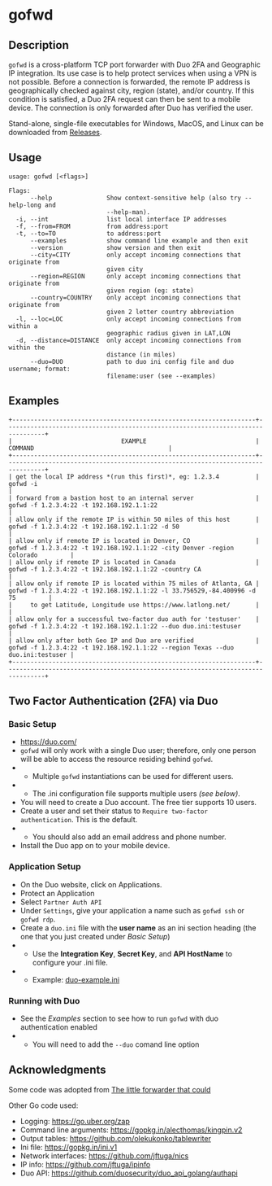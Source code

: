 # gofwd


## Description

`gofwd` is a cross-platform TCP port forwarder with Duo 2FA and Geographic IP integration. Its use case is to help protect services when using a VPN is not possible. Before a connection is forwarded, the remote IP address is geographically checked against city, region (state), and/or country.  If this condition is satisfied, a Duo 2FA request can then be sent to a mobile device. The connection is only forwarded after Duo has verified the user.

Stand-alone, single-file executables for Windows, MacOS, and Linux can be downloaded from [Releases](https://github.com/jftuga/gofwd/releases).


## Usage

```
usage: gofwd [<flags>]

Flags:
      --help               Show context-sensitive help (also try --help-long and
                           --help-man).
  -i, --int                list local interface IP addresses
  -f, --from=FROM          from address:port
  -t, --to=TO              to address:port
      --examples           show command line example and then exit
      --version            show version and then exit
      --city=CITY          only accept incoming connections that originate from
                           given city
      --region=REGION      only accept incoming connections that originate from
                           given region (eg: state)
      --country=COUNTRY    only accept incoming connections that originate from
                           given 2 letter country abbreviation
  -l, --loc=LOC            only accept incoming connections from within a
                           geographic radius given in LAT,LON
  -d, --distance=DISTANCE  only accept incoming connections from within the
                           distance (in miles)
      --duo=DUO            path to duo ini config file and duo username; format:
                           filename:user (see --examples)
```


## Examples

```
+-------------------------------------------------------------------+---------------------------------------------------------------------------------+
|                              EXAMPLE                              |                                     COMMAND                                     |
+-------------------------------------------------------------------+---------------------------------------------------------------------------------+
| get the local IP address *(run this first)*, eg: 1.2.3.4          | gofwd -i                                                                        |
| forward from a bastion host to an internal server                 | gofwd -f 1.2.3.4:22 -t 192.168.192.1.1:22                                       |
| allow only if the remote IP is within 50 miles of this host       | gofwd -f 1.2.3.4:22 -t 192.168.192.1.1:22 -d 50                                 |
| allow only if remote IP is located in Denver, CO                  | gofwd -f 1.2.3.4:22 -t 192.168.192.1.1:22 -city Denver -region Colorado         |
| allow only if remote IP is located in Canada                      | gofwd -f 1.2.3.4:22 -t 192.168.192.1.1:22 -country CA                           |
| allow only if remote IP is located within 75 miles of Atlanta, GA | gofwd -f 1.2.3.4:22 -t 192.168.192.1.1:22 -l 33.756529,-84.400996 -d 75         |
|     to get Latitude, Longitude use https://www.latlong.net/       |                                                                                 |
| allow only for a successful two-factor duo auth for 'testuser'    | gofwd -f 1.2.3.4:22 -t 192.168.192.1.1:22 --duo duo.ini:testuser                |
| allow only after both Geo IP and Duo are verified                 | gofwd -f 1.2.3.4:22 -t 192.168.192.1.1:22 --region Texas --duo duo.ini:testuser |
+-------------------------------------------------------------------+---------------------------------------------------------------------------------+
```


## Two Factor Authentication (2FA) via Duo

### Basic Setup
* https://duo.com/
* `gofwd` will only work with a single Duo user; therefore, only one person will be able to access the resource residing behind `gofwd`.
* * Multiple `gofwd` instantiations can be used for different users.
* * The .ini configuration file supports multiple users *(see below)*.
* You will need to create a Duo account.  The free tier supports 10 users.
* Create a user and set their status to `Require two-factor authentication`. This is the default.
* * You should also add an email address and phone number.
* Install the Duo app on to your mobile device.

### Application Setup
* On the Duo website, click on Applications.
* Protect an Application
* Select `Partner Auth API`
* Under `Settings`, give your application a name such as `gofwd ssh` or `gofwd rdp`.
* Create a `duo.ini` file with the **user name** as an ini section heading (the one that you just created under *Basic Setup*)
* * Use the **Integration Key**, **Secret Key**, and **API HostName** to configure your .ini file.
* * Example: [duo-example.ini](https://github.com/jftuga/gofwd/blob/master/duo-example.ini)

### Running with Duo
* See the *Examples* section to see how to run `gofwd` with duo authentication enabled
* * You will need to add the ``--duo`` comand line option


## Acknowledgments
Some code was adopted from [The little forwarder that could](https://github.com/kintoandar/fwd/)

Other Go code used:

* Logging: https://go.uber.org/zap
* Command line arguments: https://gopkg.in/alecthomas/kingpin.v2
* Output tables: https://github.com/olekukonko/tablewriter
* Ini file: https://gopkg.in/ini.v1
* Network interfaces: https://github.com/jftuga/nics
* IP info: https://github.com/jftuga/ipinfo
* Duo API: https://github.com/duosecurity/duo_api_golang/authapi
